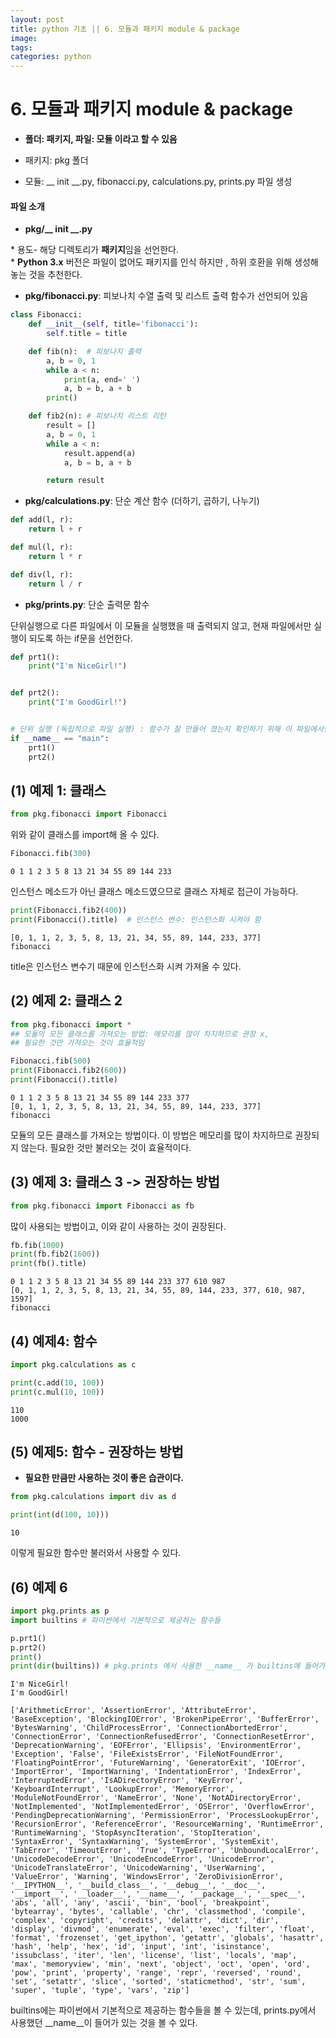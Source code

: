 ```yaml
---  
layout: post  
title: python 기초 || 6. 모듈과 패키지 module & package
image: 
tags:  
categories: python
---
```


# 6. 모듈과 패키지 module & package

- **폴더: 패키지, 파일: 모듈 이라고 할 수 있음** 

- 패키지: pkg 폴더
- 모듈: __ init __.py, fibonacci.py, calculations.py, prints.py 파일 생성

#### 파일 소개

- **pkg/__ init __.py**  

\* 용도- 해당 디렉토리가 **패키지**임을 선언한다.  
\* **Python 3.x** 버전은 파일이 없어도 패키지를 인식 하지만 , 하위 호환을 위해 생성해 놓는 것을 추천한다. 

- **pkg/fibonacci.py**: 피보나치 수열 출력 및 리스트 출력 함수가 선언되어 있음


```python
class Fibonacci:
    def __init__(self, title='fibonacci'):
        self.title = title 

    def fib(n):  # 피보나치 출력
        a, b = 0, 1 
        while a < n:
            print(a, end=' ')
            a, b = b, a + b 
        print()

    def fib2(n): # 피보나치 리스트 리턴 
        result = []
        a, b = 0, 1 
        while a < n:
            result.append(a)
            a, b = b, a + b 

        return result
```

- **pkg/calculations.py**: 단순 계산 함수 (더하기, 곱하기, 나누기) 


```python
def add(l, r):
    return l + r

def mul(l, r):
    return l * r

def div(l, r):
    return l / r
```

- **pkg/prints.py**: 단순 출력문 함수 

단위실행으로 다른 파일에서 이 모듈을 실행했을 때 출력되지 않고, 현재 파일에서만 실행이 되도록 하는 if문을 선언한다. 

 


```python
def prt1():
    print("I'm NiceGirl!")


def prt2():
    print("I'm GoodGirl!")


# 단위 실행 (독립적으로 파일 실행) : 함수가 잘 만들어 졌는지 확인하기 위해 이 파일에서만 실행하도록 설정 
if __name__ == "main":
    prt1()
    prt2()
```

## (1) 예제 1: 클래스


```python
from pkg.fibonacci import Fibonacci
```

위와 같이 클래스를 import해 올 수 있다. 


```python
Fibonacci.fib(300)
```

    0 1 1 2 3 5 8 13 21 34 55 89 144 233 
    

인스턴스 메소드가 아닌 클래스 메소드였으므로 클래스 자체로 접근이 가능하다. 


```python
print(Fibonacci.fib2(400))
print(Fibonacci().title)  # 인스턴스 변수: 인스턴스화 시켜야 함 
```

    [0, 1, 1, 2, 3, 5, 8, 13, 21, 34, 55, 89, 144, 233, 377]
    fibonacci
    

title은 인스턴스 변수기 때문에 인스턴스화 시켜 가져올 수 있다. 

## (2) 예제 2: 클래스 2 


```python
from pkg.fibonacci import * 
## 모듈의 모든 클래스를 가져오는 방법: 메모리를 많이 차지하므로 권장 x, 
## 필요한 것만 가져오는 것이 효율적임
```


```python
Fibonacci.fib(500)
print(Fibonacci.fib2(600))
print(Fibonacci().title)
```

    0 1 1 2 3 5 8 13 21 34 55 89 144 233 377 
    [0, 1, 1, 2, 3, 5, 8, 13, 21, 34, 55, 89, 144, 233, 377]
    fibonacci
    

모듈의 모든 클래스를 가져오는 방법이다. 이 방법은 메모리를 많이 차지하므로 권장되지 않는다. 필요한 것만 불러오는 것이 효율적이다. 

## (3) 예제 3: 클래스 3 -> 권장하는 방법




```python
from pkg.fibonacci import Fibonacci as fb
```

많이 사용되는 방법이고, 이와 같이 사용하는 것이 권장된다. 


```python
fb.fib(1000)
print(fb.fib2(1600))
print(fb().title)
```

    0 1 1 2 3 5 8 13 21 34 55 89 144 233 377 610 987 
    [0, 1, 1, 2, 3, 5, 8, 13, 21, 34, 55, 89, 144, 233, 377, 610, 987, 1597]
    fibonacci
    

## (4) 예제4: 함수 


```python
import pkg.calculations as c
```


```python
print(c.add(10, 100))
print(c.mul(10, 100))
```

    110
    1000
    

## (5) 예제5: 함수 - 권장하는 방법
- **필요한 만큼만 사용하는 것이 좋은 습관이다.**


```python
from pkg.calculations import div as d 
```


```python
print(int(d(100, 10)))
```

    10
    

이렇게 필요한 함수만 불러와서 사용할 수 있다. 

## (6) 예제 6


```python
import pkg.prints as p
import builtins # 파이썬에서 기본적으로 제공하는 함수들 
```


```python
p.prt1()
p.prt2()
print()
print(dir(builtins)) # pkg.prints 에서 사용한 __name__ 가 builtins에 들어가 있는 것을 볼 수 있다. 
```

    I'm NiceGirl!
    I'm GoodGirl!
    
    ['ArithmeticError', 'AssertionError', 'AttributeError', 'BaseException', 'BlockingIOError', 'BrokenPipeError', 'BufferError', 'BytesWarning', 'ChildProcessError', 'ConnectionAbortedError', 'ConnectionError', 'ConnectionRefusedError', 'ConnectionResetError', 'DeprecationWarning', 'EOFError', 'Ellipsis', 'EnvironmentError', 'Exception', 'False', 'FileExistsError', 'FileNotFoundError', 'FloatingPointError', 'FutureWarning', 'GeneratorExit', 'IOError', 'ImportError', 'ImportWarning', 'IndentationError', 'IndexError', 'InterruptedError', 'IsADirectoryError', 'KeyError', 'KeyboardInterrupt', 'LookupError', 'MemoryError', 'ModuleNotFoundError', 'NameError', 'None', 'NotADirectoryError', 'NotImplemented', 'NotImplementedError', 'OSError', 'OverflowError', 'PendingDeprecationWarning', 'PermissionError', 'ProcessLookupError', 'RecursionError', 'ReferenceError', 'ResourceWarning', 'RuntimeError', 'RuntimeWarning', 'StopAsyncIteration', 'StopIteration', 'SyntaxError', 'SyntaxWarning', 'SystemError', 'SystemExit', 'TabError', 'TimeoutError', 'True', 'TypeError', 'UnboundLocalError', 'UnicodeDecodeError', 'UnicodeEncodeError', 'UnicodeError', 'UnicodeTranslateError', 'UnicodeWarning', 'UserWarning', 'ValueError', 'Warning', 'WindowsError', 'ZeroDivisionError', '__IPYTHON__', '__build_class__', '__debug__', '__doc__', '__import__', '__loader__', '__name__', '__package__', '__spec__', 'abs', 'all', 'any', 'ascii', 'bin', 'bool', 'breakpoint', 'bytearray', 'bytes', 'callable', 'chr', 'classmethod', 'compile', 'complex', 'copyright', 'credits', 'delattr', 'dict', 'dir', 'display', 'divmod', 'enumerate', 'eval', 'exec', 'filter', 'float', 'format', 'frozenset', 'get_ipython', 'getattr', 'globals', 'hasattr', 'hash', 'help', 'hex', 'id', 'input', 'int', 'isinstance', 'issubclass', 'iter', 'len', 'license', 'list', 'locals', 'map', 'max', 'memoryview', 'min', 'next', 'object', 'oct', 'open', 'ord', 'pow', 'print', 'property', 'range', 'repr', 'reversed', 'round', 'set', 'setattr', 'slice', 'sorted', 'staticmethod', 'str', 'sum', 'super', 'tuple', 'type', 'vars', 'zip']
    

builtins에는 파이썬에서 기본적으로 제공하는 함수들을 볼 수 있는데, prints.py에서 사용했던 \__name\__이 들어가 있는 것을 볼 수 있다. 
